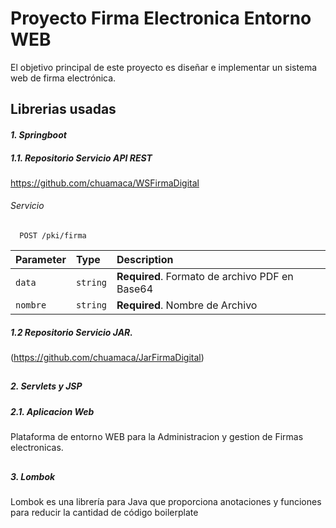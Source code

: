 
# Proyecto Firma Electronica Entorno WEB

El objetivo principal de este proyecto es diseñar e implementar un sistema web de firma electrónica.


## Librerias usadas

#### *1. Springboot*
##### 1.1. Repositorio Servicio API REST
  https://github.com/chuamaca/WSFirmaDigital

###### Servicio
```http
  POST /pki/firma
```

| Parameter | Type     | Description                |
| :-------- | :------- | :------------------------- |
| `data` | `string` | **Required**. Formato de archivo PDF en Base64 |
| `nombre` | `string` | **Required**. Nombre de Archivo |

##### 1.2 Repositorio Servicio JAR.
  (https://github.com/chuamaca/JarFirmaDigital)

##

##### *2. Servlets y JSP*
##### 2.1. Aplicacion Web
  Plataforma de entorno WEB para la Administracion y gestion de Firmas electronicas.

##

##### *3. Lombok*
  Lombok es una librería para Java que proporciona anotaciones y funciones para reducir la cantidad de código boilerplate



